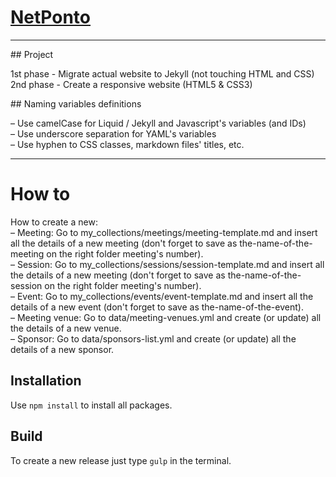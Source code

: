 # [NetPonto](http://netponto.org)
-----

## Project 

1st phase - Migrate actual website to Jekyll (not touching HTML and CSS)  
2nd phase - Create a responsive website (HTML5 & CSS3)  

## Naming variables definitions 

– Use camelCase for Liquid / Jekyll and Javascript's variables (and IDs)  
– Use underscore separation for YAML's variables  
– Use hyphen to CSS classes, markdown files' titles, etc.  

-----

# How to

How to create a new:  
– Meeting: Go to my_collections/meetings/meeting-template.md and insert all the details of a new meeting (don't forget to save as the-name-of-the-meeting on the right folder meeting's number).  
– Session: Go to my_collections/sessions/session-template.md and insert all the details of a new meeting (don't forget to save as the-name-of-the-session on the right folder meeting's number).  
– Event: Go to my_collections/events/event-template.md and insert all the details of a new event (don't forget to save as the-name-of-the-event).  
– Meeting venue: Go to data/meeting-venues.yml and create (or update) all the details of a new venue.  
– Sponsor: Go to data/sponsors-list.yml and create (or update) all the details of a new sponsor.  

## Installation

Use `npm install` to install all packages.

## Build

To create a new release just type `gulp` in the terminal.